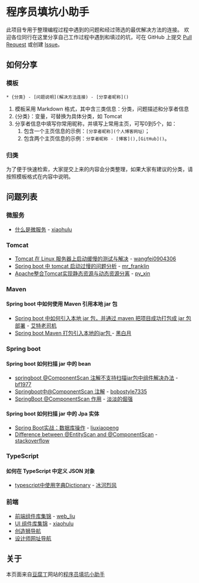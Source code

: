 # 程序员填坑小助手

此项目专用于整理编程过程中遇到的问题和经过筛选的最优解决方法的连接。
欢迎各位同行在这里分享自己工作过程中遇到和填过的坑，可在 GitHub 上提交 [Pull Request](https://github.com/xiaohulu/how-to-do-it/pulls) 或创建 [Issue](https://github.com/xiaohulu/how-to-do-it/issues)。

## 如何分享

### 模板

```
* {分类} - [问题说明](解决方法连接) - [分享者昵称]()
```

1. 模板采用 Markdown 格式，其中含三类信息：分类，问题描述和分享者信息
1. {分类}：变量，可替换为具体分类，如 Tomcat
1. 分享者信息中填写你常用昵称，并填写上常用主页，可写0到5个，如：
    1. 包含一个主页信息的示例：`[分享者昵称](个人博客网址）`；
    1. 包含两个主页信息的示例：`分享者昵称 - [博客](),[GitHub]()`。


### 归类

为了便于快速检索，大家提交上来的内容会分类整理，如果大家有建议的分类，请按照模板格式在内容中说明。

## 问题列表

### 微服务

* [什么是微服务](https://doufuding.com/articles/69) - [xiaohulu](https://github.com/xiaohulu)

### Tomcat

* [Tomcat 在 Linux 服务器上启动缓慢的测试与解决](https://blog.csdn.net/wangfei0904306/article/details/74019415) - [wangfei0904306](https://blog.csdn.net/wangfei0904306)
* [Spring boot 中 tomcat 启动过慢的问题分析](https://www.jianshu.com/p/30aa8e43a396) - [mr_franklin](https://www.jianshu.com/u/066b995ff488)
* [Apache整合Tomcat实现静态资源与动态资源分离](https://blog.csdn.net/py_xin/article/details/50603101) - [py_xin](https://blog.csdn.net/py_xin)

### Maven

#### Spring boot 中如何使用 Maven 引用本地 jar 包

* [Spring boot 中如何引入本地 jar 包，并通过 maven 把项目成功打包成 jar 包部署](https://blog.csdn.net/csdn2193714269/article/details/78391274?locationNum=3&fps=1) - [艾特老司机](https://blog.csdn.net/csdn2193714269)
* [Spring boot Maven 打包引入本地的jar包 ](https://blog.csdn.net/jhq2904982765/article/details/77686324) - [黑白月](https://blog.csdn.net/jhq2904982765)

### Spring boot

#### Spring boot 如何扫描 jar 中的 bean

* [springboot @ComponentScan 注解不支持扫描jar包中组件解决办法](http://bf1977.iteye.com/blog/2333033) - [bf1977](http://bf1977.iteye.com/)
* [Springboot中@ComponentScan 注解](https://blog.csdn.net/onedaycbfly/article/details/79082730) - [bobostyle7335](https://blog.csdn.net/onedaycbfly)
* [SpringBoot @ComponentScan 作用](https://blog.csdn.net/u012834750/article/details/65942092) - [淡淡的倔强](https://blog.csdn.net/u012834750)

#### Spring boot 如何扫描 jar 中的 Jpa 实体

* [Spring Boot实战：数据库操作](https://www.cnblogs.com/paddix/p/8178943.html) - [liuxiaopeng](https://www.cnblogs.com/paddix/p/8178943.html)
* [Difference between @EntityScan and @ComponentScan](https://stackoverflow.com/questions/38896414/difference-between-entityscan-and-componentscan) - [stackoverflow](https://stackoverflow.com)

### TypeScript

#### 如何在 TypeScript 中定义 JSON 对象

* [typescript中使用字典Dictionary](https://blog.csdn.net/bingheliefeng/article/details/72778696) - [冰河烈风](https://blog.csdn.net/bingheliefeng)

### 前端

* [前端组件库集锦](http://www.cnblogs.com/liuzhibin/p/5944821.html) - [web_liu](https://www.cnblogs.com/liuzhibin)
* [UI 组件库集锦](https://doufuding.com/articles/77) - [xiaohulu](https://github.com/xiaohulu)
* [创造狮导航](http://chuangzaoshi.com/)
* [设计师网址导航](http://webstack.cc/cn/index.html)

## 关于

本页面来自[豆腐丁](https://doufuding.com)网站的[程序员填坑小助手](https://doufuding.com/articles/76)



